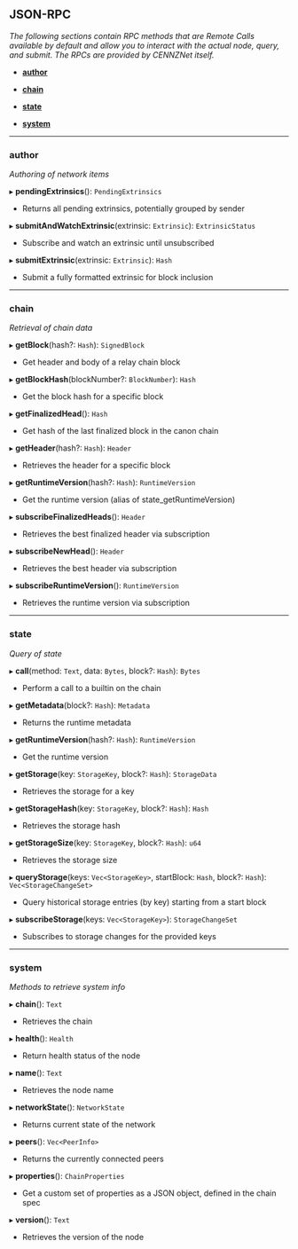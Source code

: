 ## JSON-RPC

_The following sections contain RPC methods that are Remote Calls available by default and allow you to interact with the actual node, query, and submit. The RPCs are provided by CENNZNet itself._
- **[author](#author)**

- **[chain](#chain)**

- **[state](#state)**

- **[system](#system)**

 
___
 <a name=author></a>
 

### author

_Authoring of network items_

▸ **pendingExtrinsics**(): `PendingExtrinsics`
- Returns all pending extrinsics, potentially grouped by sender

▸ **submitAndWatchExtrinsic**(extrinsic: `Extrinsic`): `ExtrinsicStatus`
- Subscribe and watch an extrinsic until unsubscribed

▸ **submitExtrinsic**(extrinsic: `Extrinsic`): `Hash`
- Submit a fully formatted extrinsic for block inclusion
 
___
 <a name=chain></a>
 

### chain

_Retrieval of chain data_

▸ **getBlock**(hash?: `Hash`): `SignedBlock`
- Get header and body of a relay chain block

▸ **getBlockHash**(blockNumber?: `BlockNumber`): `Hash`
- Get the block hash for a specific block

▸ **getFinalizedHead**(): `Hash`
- Get hash of the last finalized block in the canon chain

▸ **getHeader**(hash?: `Hash`): `Header`
- Retrieves the header for a specific block

▸ **getRuntimeVersion**(hash?: `Hash`): `RuntimeVersion`
- Get the runtime version (alias of state_getRuntimeVersion)

▸ **subscribeFinalizedHeads**(): `Header`
- Retrieves the best finalized header via subscription

▸ **subscribeNewHead**(): `Header`
- Retrieves the best header via subscription

▸ **subscribeRuntimeVersion**(): `RuntimeVersion`
- Retrieves the runtime version via subscription
 
___
 <a name=state></a>
 

### state

_Query of state_

▸ **call**(method: `Text`, data: `Bytes`, block?: `Hash`): `Bytes`
- Perform a call to a builtin on the chain

▸ **getMetadata**(block?: `Hash`): `Metadata`
- Returns the runtime metadata

▸ **getRuntimeVersion**(hash?: `Hash`): `RuntimeVersion`
- Get the runtime version

▸ **getStorage**(key: `StorageKey`, block?: `Hash`): `StorageData`
- Retrieves the storage for a key

▸ **getStorageHash**(key: `StorageKey`, block?: `Hash`): `Hash`
- Retrieves the storage hash

▸ **getStorageSize**(key: `StorageKey`, block?: `Hash`): `u64`
- Retrieves the storage size

▸ **queryStorage**(keys: `Vec<StorageKey>`, startBlock: `Hash`, block?: `Hash`): `Vec<StorageChangeSet>`
- Query historical storage entries (by key) starting from a start block

▸ **subscribeStorage**(keys: `Vec<StorageKey>`): `StorageChangeSet`
- Subscribes to storage changes for the provided keys
 
___
 <a name=system></a>
 

### system

_Methods to retrieve system info_

▸ **chain**(): `Text`
- Retrieves the chain

▸ **health**(): `Health`
- Return health status of the node

▸ **name**(): `Text`
- Retrieves the node name

▸ **networkState**(): `NetworkState`
- Returns current state of the network

▸ **peers**(): `Vec<PeerInfo>`
- Returns the currently connected peers

▸ **properties**(): `ChainProperties`
- Get a custom set of properties as a JSON object, defined in the chain spec

▸ **version**(): `Text`
- Retrieves the version of the node
